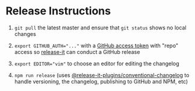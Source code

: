 # Release Instructions

1. `git pull` the latest master and ensure that `git status` shows no local changes

2. `export GITHUB_AUTH="..."` with a [GitHub access token](https://github.com/settings/tokens/new?scopes=repo&description=release-it) with "repo" access so [release-it](https://github.com/release-it/release-it) can conduct a GitHub release

3. `export EDITOR="vim"` to choose an editor for editing the changelog

4. `npm run release` (uses [@release-it-plugins/conventional-changelog](https://github.com/release-it/conventional-changelog) to handle versioning, the changelog, publishing to GitHub and NPM, etc)
